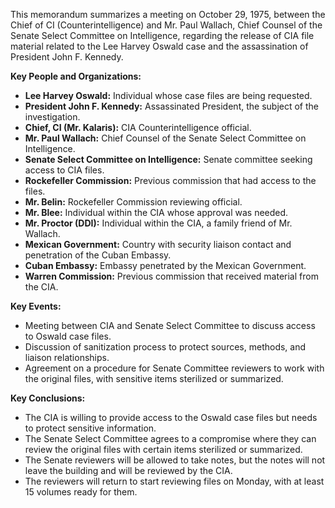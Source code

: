 This memorandum summarizes a meeting on October 29, 1975, between the Chief of CI (Counterintelligence) and Mr. Paul Wallach, Chief Counsel of the Senate Select Committee on Intelligence, regarding the release of CIA file material related to the Lee Harvey Oswald case and the assassination of President John F. Kennedy.

**Key People and Organizations:**

*   **Lee Harvey Oswald:** Individual whose case files are being requested.
*   **President John F. Kennedy:** Assassinated President, the subject of the investigation.
*   **Chief, CI (Mr. Kalaris):** CIA Counterintelligence official.
*   **Mr. Paul Wallach:** Chief Counsel of the Senate Select Committee on Intelligence.
*   **Senate Select Committee on Intelligence:** Senate committee seeking access to CIA files.
*   **Rockefeller Commission:** Previous commission that had access to the files.
*   **Mr. Belin:** Rockefeller Commission reviewing official.
*   **Mr. Blee:** Individual within the CIA whose approval was needed.
*   **Mr. Proctor (DDI):** Individual within the CIA, a family friend of Mr. Wallach.
*   **Mexican Government:** Country with security liaison contact and penetration of the Cuban Embassy.
*   **Cuban Embassy:** Embassy penetrated by the Mexican Government.
*   **Warren Commission:** Previous commission that received material from the CIA.

**Key Events:**

*   Meeting between CIA and Senate Select Committee to discuss access to Oswald case files.
*   Discussion of sanitization process to protect sources, methods, and liaison relationships.
*   Agreement on a procedure for Senate Committee reviewers to work with the original files, with sensitive items sterilized or summarized.

**Key Conclusions:**

*   The CIA is willing to provide access to the Oswald case files but needs to protect sensitive information.
*   The Senate Select Committee agrees to a compromise where they can review the original files with certain items sterilized or summarized.
*   The Senate reviewers will be allowed to take notes, but the notes will not leave the building and will be reviewed by the CIA.
*   The reviewers will return to start reviewing files on Monday, with at least 15 volumes ready for them.
